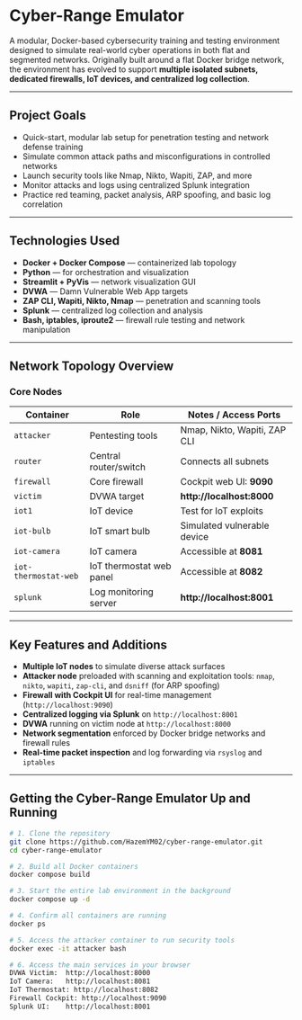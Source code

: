 # Cyber-Range Emulator

A modular, Docker-based cybersecurity training and testing environment designed to simulate real-world cyber operations in both flat and segmented networks. Originally built around a flat Docker bridge network, the environment has evolved to support **multiple isolated subnets, dedicated firewalls, IoT devices, and centralized log collection**.

---

## Project Goals

- Quick-start, modular lab setup for penetration testing and network defense training  
- Simulate common attack paths and misconfigurations in controlled networks  
- Launch security tools like Nmap, Nikto, Wapiti, ZAP, and more  
- Monitor attacks and logs using centralized Splunk integration  
- Practice red teaming, packet analysis, ARP spoofing, and basic log correlation

---

## Technologies Used

- **Docker + Docker Compose** — containerized lab topology  
- **Python** — for orchestration and visualization  
- **Streamlit + PyVis** — network visualization GUI  
- **DVWA** — Damn Vulnerable Web App targets  
- **ZAP CLI, Wapiti, Nikto, Nmap** — penetration and scanning tools  
- **Splunk** — centralized log collection and analysis  
- **Bash, iptables, iproute2** — firewall rule testing and network manipulation

---

## Network Topology Overview

### Core Nodes

| Container           | Role                       | Notes / Access Ports         |
|---------------------|----------------------------|------------------------------|
| `attacker`          | Pentesting tools           | Nmap, Nikto, Wapiti, ZAP CLI |
| `router`            | Central router/switch      | Connects all subnets         |
| `firewall`          | Core firewall              | Cockpit web UI: **9090**     |
| `victim`            | DVWA target                | **http://localhost:8000**    |
| `iot1`              | IoT device                 | Test for IoT exploits        |
| `iot-bulb`          | IoT smart bulb             | Simulated vulnerable device  |
| `iot-camera`        | IoT camera                 | Accessible at **8081**       |
| `iot-thermostat-web`| IoT thermostat web panel   | Accessible at **8082**       |
| `splunk`            | Log monitoring server      | **http://localhost:8001**    |

---

## Key Features and Additions

- **Multiple IoT nodes** to simulate diverse attack surfaces  
- **Attacker node** preloaded with scanning and exploitation tools: `nmap`, `nikto`, `wapiti`, `zap-cli`, and `dsniff` (for ARP spoofing)  
- **Firewall with Cockpit UI** for real-time management (`http://localhost:9090`)  
- **Centralized logging via Splunk** on `http://localhost:8001`  
- **DVWA** running on victim node at `http://localhost:8000`  
- **Network segmentation** enforced by Docker bridge networks and firewall rules  
- **Real-time packet inspection** and log forwarding via `rsyslog` and `iptables`  

---

## Getting the Cyber-Range Emulator Up and Running

```bash
# 1. Clone the repository
git clone https://github.com/HazemYM02/cyber-range-emulator.git
cd cyber-range-emulator

# 2. Build all Docker containers
docker compose build

# 3. Start the entire lab environment in the background
docker compose up -d

# 4. Confirm all containers are running
docker ps

# 5. Access the attacker container to run security tools
docker exec -it attacker bash

# 6. Access the main services in your browser
DVWA Victim:  http://localhost:8000  
IoT Camera:   http://localhost:8081  
IoT Thermostat: http://localhost:8082  
Firewall Cockpit: http://localhost:9090  
Splunk UI:    http://localhost:8001
